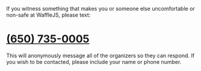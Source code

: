 If you witness something that makes you or someone else uncomfortable or non-safe at WaffleJS, please text:

[(650) 735-0005](sms:1-650-735-0005)
====================================

This will anonymously message all of the organizers so they can respond. If you wish to be contacted, please include your name or phone number.
